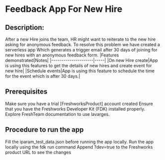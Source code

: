 # Feedback App For New Hire
## Description:
After a new Hire joins the team, HR might want to reiterate to the new hire asking for anonymous feedback. To resolve this problem we have created a serverless app Which generates a trigger email after 30 days of joining for new hires with an anonymous feedback form.
|Features demonstrated|Notes|
|---------------------|-----|
|On new Hire create|App is using this features to get the details of new hires and create event for new hire|
|Schedule events|App is using this feature to schedule the time for the event which is after 30 days.|
## Prerequisites
Make sure you have a trial [FreshworksProduct] account created
Ensure that you have the Freshworks Developer Kit (FDK) installed properly.
Explore FreshTeam documentation to use lavarges.

## Procedure to run the app
Fill the iparam_test_data.json before running the app locally.
Run the app locally using the fdk run command
Append ?dev=true to the Freshworks product URL to see the changes
   
